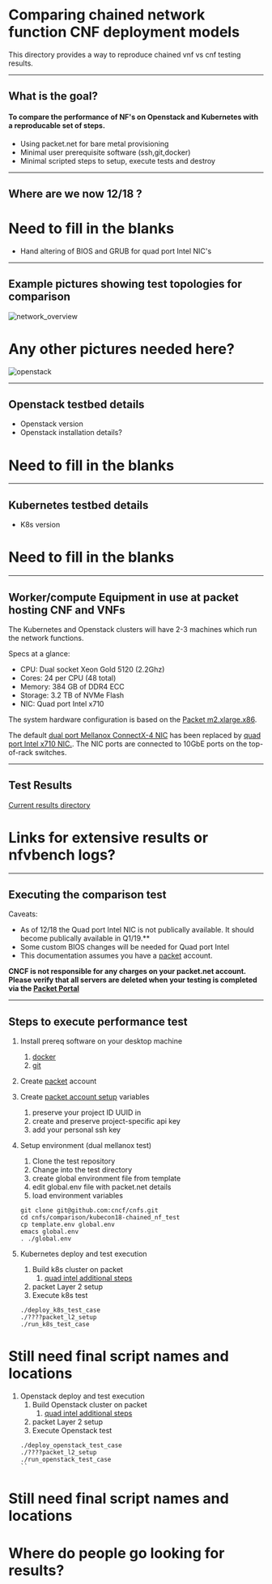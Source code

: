 # Comparing chained network function CNF deployment models

This directory provides a way to reproduce chained vnf vs cnf testing results.

---
## What is the goal?

#### To compare the performance of NF's on Openstack and Kubernetes with a reproducable set of steps.
- Using packet.net for bare metal provisioning
- Minimal user prerequisite software (ssh,git,docker)
- Minimal scripted steps to setup, execute tests and destroy 

---

## Where are we now 12/18 ?

# Need to fill in the blanks
- Hand altering of BIOS and GRUB for quad port Intel NIC's


---

## Example pictures showing test topologies for comparison

![network_overview](https://user-images.githubusercontent.com/40474606/48859161-9536f500-ed7a-11e8-88a9-627d2b3c79ec.png)

# Any other pictures needed here?
![openstack](https://raw.githubusercontent.com/cncf/cnfs/master/docs/images/openstack_overview.jpg)


---
## Openstack testbed details
- Openstack version
- Openstack installation details?
# Need to fill in the blanks

---
## Kubernetes testbed details
- K8s version
# Need to fill in the blanks


---
## Worker/compute Equipment in use at packet hosting CNF and VNFs

The Kubernetes and Openstack clusters will have 2-3 machines which run the network functions.

Specs at a glance:

- CPU: Dual socket Xeon Gold 5120 (2.2Ghz)
- Cores: 24 per CPU (48 total)
- Memory: 384 GB of DDR4 ECC
- Storage: 3.2 TB of NVMe Flash
- NIC: Quad port Intel x710


The system hardware configuration is based on the [Packet m2.xlarge.x86](https://www.packet.com/cloud/servers/m2-xlarge/).

The default [dual port Mellanox ConnectX-4 NIC](https://www.dell.com/en-us/shop/mellanox-connectx-4-lx-dual-port-25gbe-da-sfp-rndc-customer-install/apd/406-bblh/networking) has been replaced by [quad port Intel x710 NIC.](https://www.dell.com/en-us/shop/dell-intel-x710-quad-port-10gb-da-sfp-network-daughter-card/apd/555-bckl/networking).  The NIC ports are connected to 10GbE ports on the top-of-rack switches.



---

## Test Results

[Current results directory](https://github.com/cncf/cnfs/tree/master/comparison/kubecon18-chained_nf_test/results)

# Links for extensive results or nfvbench logs?
---




## Executing the  comparison test

Caveats: 
- As of 12/18 the Quad port Intel NIC is not publically available. It should become publically available in Q1/19.**
- Some custom BIOS changes will be needed for Quad port Intel 
- This documentation assumes you have a [packet] account.


**CNCF is not responsible for any charges on your packet.net account.  Please verify that all servers are deleted when your testing is completed via the [Packet Portal](https://app.packet.net)**

---

## Steps to execute performance test

1. Install prereq software on your desktop machine
    1. [docker](https://docs.docker.com/install/)
    1. [git](https://help.github.com/articles/set-up-git/)

1. Create [packet] account

1.  Create [packet account setup] variables

    1. preserve your project ID UUID in 
    1. create and preserve project-specific api key
    1. add your personal ssh key


1. Setup environment (dual mellanox test)
    1. Clone the test repository 
    1. Change into the test directory
    1. create global environment file from template
    1. edit global.env file with packet.net details
    1. load environment  variables
    ```
    git clone git@github.com:cncf/cnfs.git
    cd cnfs/comparison/kubecon18-chained_nf_test
    cp template.env global.env
    emacs global.env
    . ./global.env  
    ```
1. Kubernetes deploy and test execution 
    1. Build k8s cluster on packet 
        1. [quad intel additional steps](https://github.com/cncf/cnfs/tree/master/docs/quad_intel_install.md)
    1. packet Layer 2 setup
    1. Execute k8s test

    ```
    ./deploy_k8s_test_case
    ./????packet_l2_setup
    ./run_k8s_test_case
    ```
# Still need final script names and locations


1. Openstack deploy and test execution
    1. Build Openstack cluster on packet
        1. [quad intel additional steps](https://github.com/cncf/cnfs/tree/master/docs/quad_intel_install.md)
    1. packet Layer 2 setup
    1. Execute Openstack test
    ```
    ./deploy_openstack_test_case
    ./????packet_l2_setup
    ./run_openstack_test_case
    ``
# Still need final script names and locations


# Where do people go looking for results?

[packet]: https://www.packet.net "Packet.net"
[packet account setup]: https://help.packet.net/article/13-portal#display--description "packet setup"
